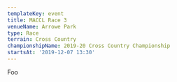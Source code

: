 ```yaml
---
templateKey: event
title: MACCL Race 3
venueName: Arrowe Park
type: Race
terrain: Cross Country
championshipName: 2019-20 Cross Country Championship
startsAt: '2019-12-07 13:30'
---
```

Foo
